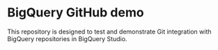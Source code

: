 # BigQuery GitHub demo

This repository is designed to test and demonstrate Git integration with BigQuery repositories in BigQuery Studio.
